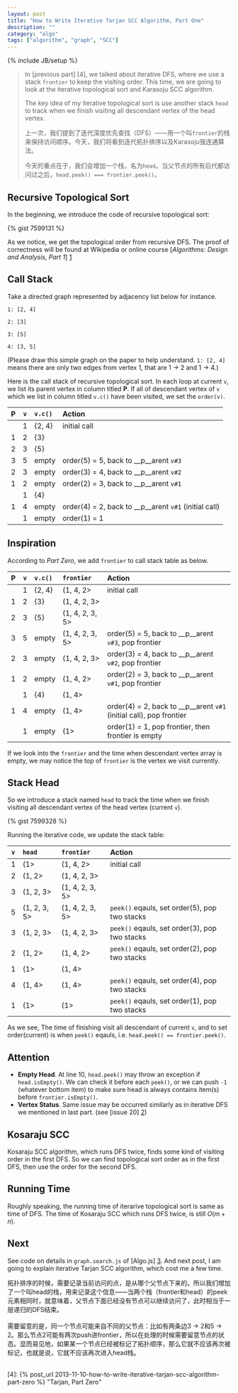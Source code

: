 ```yaml
---
layout: post
title: "How to Write Iterative Tarjan SCC Algorithm, Part One"
description: ""
category: "algo"
tags: ["algorithm", "graph", "SCC"]
---
```

{% include JB/setup %}

> In [previous part] [4], we talked about iterative DFS, where we use a stack `frontier` to keep the visiting order. This time, we are going to look at the iterative topological sort and Karasoju SCC algorithm.
>
>
> The key idea of my iterative topological sort is use another stack `head` to track when we finish visiting all descendant vertex of the head vertex.
>
>
> 上一次，我们提到了迭代深度优先查找（DFS）——用一个叫`frontier`的栈来保持访问顺序。今天，我们将看到迭代拓扑排序以及Karasoju强连通算法。
>
>
> 今天的重点在于，我们会增加一个栈，名为`head`。当父节点的所有后代都访问过之后，`head.peek() === frontier.peek()`。

<!--more-->

<a name="pi">
</a>

## Recursive Topological Sort
In the beginning, we introduce the code of recursive topological sort:

{% gist 7599131 %}

As we notice, we get the topological order from recursive DFS. The proof of correctness will be found at Wikipedia or online course [_Algorithms: Design and Analysis, Part 1_] [1]

## Call Stack

Take a directed graph represented by adjacency list below for instance.

`1: [2, 4]`

`2: [3]`

`3: [5]`

`4: [3, 5]`

(Please draw this simple graph on the paper to help understand. `1: [2, 4]` means there are only two edges from vertex 1, that are 1 → 2 and 1 → 4.)

Here is the call stack of recursive topological sort. In each loop at current `v`, we list its parent vertex in column titled __P__. If all of descendant vertex of `v` which we list in column titled `v.c()` have been visited, we set the `order(v)`.

P | `v` | `v.c()` | Action
:---:|:---:|:---|:---
<span></span>| 1 | {2, 4} | initial call
 1 | 2 | {3} |<span></span>
 2 | 3 | {5} |<span></span>
 3 | 5 | empty | order(5) = 5, back to __p__arent `v#3`
 2 | 3 | empty | order(3) = 4, back to __p__arent `v#2`
 1 | 2 | empty | order(2) = 3, back to __p__arent `v#1`
 <span></span>| 1 | {4} |<span></span>
 1 | 4 | empty  | order(4) = 2, back to __p__arent `v#1` (initial call)
 <span></span>| 1 | empty  | order(1) = 1

## Inspiration

According to _Part Zero_, we add `frontier` to call stack table as below.

P | `v` | `v.c()` | `frontier` | Action
:---:|:---:|:---|:---|:---
<span></span>| 1 | {2, 4} | (1, 4, 2> | initial call
 1 | 2 | {3} | (1, 4, 2, 3> |<span></span>
 2 | 3 | {5} | (1, 4, 2, 3, 5> |<span></span>
 3 | 5 | empty | (1, 4, 2, 3, 5> | order(5) = 5, back to __p__arent `v#3`, pop frontier
 2 | 3 | empty | (1, 4, 2, 3> | order(3) = 4, back to __p__arent `v#2`, pop frontier
 1 | 2 | empty | (1, 4, 2>  | order(2) = 3, back to __p__arent `v#1`, pop frontier
<span></span>| 1 | {4} | (1, 4> |<span></span>
 1 | 4 | empty  |  (1, 4> | order(4) = 2, back to __p__arent `v#1` (initial call), pop frontier
<span></span>| 1 | empty  | (1> | order(1) = 1, pop frontier, then frontier is empty

If we look into the `frontier` and the time when descendant vertex array is empty, we may notice the top of `frontier` is the vertex we visit currently.

## Stack Head

So we introduce a stack named `head` to track the time when we finish visiting all descendant vertex of the head vertex (current `v`). 

{% gist 7599328 %}

Running the iterative code, we update the stack table:

`v` | `head` | `frontier` | Action
:---:|:---|:---|:---
 1 | (1> | (1, 4, 2> | initial call
 2 | (1, 2> | (1, 4, 2, 3> |<span></span>
 3 | (1, 2, 3> | (1, 4, 2, 3, 5> |<span></span>
 5 | (1, 2, 3, 5> |(1, 4, 2, 3, 5> | `peek()` eqauls, set order(5), pop two stacks
 3 | (1, 2, 3> | (1, 4, 2, 3> | `peek()` eqauls, set order(3), pop two stacks
 2 | (1, 2> | (1, 4, 2>  | `peek()` eqauls, set order(2), pop two stacks
 1 | (1> | (1, 4> |<span></span>
 4 | (1, 4> | (1, 4> | `peek()` eqauls, set order(4), pop two stacks
 1 | (1> | (1> | `peek()` eqauls, set order(1), pop two stacks
 
 As we see, The time of finishing visit all descendant of current `v`, and to set order(current) is when `peek()` eqauls, i.e. `head.peek() == frontier.peek()`.

## Attention
* __Empty Head__. At line 10, `head.peek()` may throw an exception if `head.isEmpty()`. We can check it before each `peek()`, or we can push `-1` (whatever bottom item) to make sure head is always contains item(s) before `frontier.isEmpty()`.
* __Vertex Status__. Same issue may be occurred similarly as in iterative DFS we mentioned in last part. (see [issue 20] [2])

## Kosaraju SCC
Kosaraju SCC algorithm, which runs DFS twice, finds some kind of visiting order in the first DFS. So we can find topological sort order as in the first DFS, then use the order for the second DFS.

## Running Time
Roughly speaking, the running time of iterarive topological sort is same as time of DFS. The time of Kosaraju SCC which runs DFS twice, is still $O(m+n)$.

## Next 
See code on details in `graph.search.js` of [Algo.js] [3]. And next post, I am going to explain iterative Tarjan SCC algorithm, which cost me a few time.

<div class="post-content lang zh-cn">
拓扑排序的时候，需要记录当前访问的点，是从哪个父节点下来的。所以我们增加了一个叫head的栈，用来记录这个信息——当两个栈（frontier和head）的peek元素相同时，就意味着，父节点下面已经没有节点可以继续访问了，此时相当于一层递归的DFS结束。
<br />
<br />
需要留意的是，同一个节点可能来自不同的父节点：比如有两条边3 → 2和5 → 2。那么节点2可能有两次push进frontier，所以在处理的时候需要留意节点的状态。显而易见地，如果某一个节点已经被标记了拓扑顺序，那么它就不应该再次被标记，也就是说，它就不应该再次进入head栈。
</div>

<br />

[1]: https://www.coursera.org/course/algo					"Online course by Tim Roughgarden"
[2]: https://code.google.com/p/algo-js/issues/detail?id=20	"Issue 20"
[3]: https://code.google.com/p/algo-js						"Algo.js"
[4]: {% post_url 2013-11-10-how-to-write-iterative-tarjan-scc-algorithm-part-zero %} "Tarjan, Part Zero"
